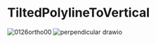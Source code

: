 # TiltedPolylineToVertical
![0126ortho00](https://user-images.githubusercontent.com/39527133/214754287-81be8181-37b0-4552-a5cf-ec57002db820.PNG)
![perpendicular drawio](https://user-images.githubusercontent.com/39527133/215669844-35ecc92b-4f47-4cb1-b8ca-8e25513f67ff.png)
